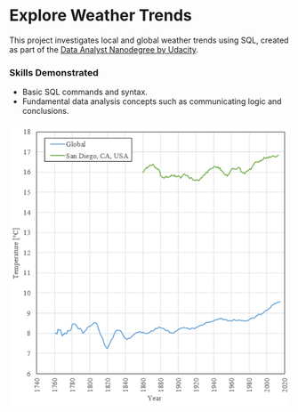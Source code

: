 # Explore Weather Trends

This project investigates local and global weather trends using SQL, created as part of the [Data Analyst Nanodegree by Udacity](https://www.udacity.com/course/data-analyst-nanodegree--nd002).

### Skills Demonstrated

- Basic SQL commands and syntax.
- Fundamental data analysis concepts such as communicating logic and conclusions.

####
![](demo/plot.png)
